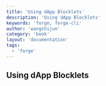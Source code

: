 ```yaml
---
title: 'Using dApp Blocklets'
description: 'Using dApp Blocklets'
keywords: 'forge, forge-cli'
author: 'wangshijun'
category: 'book'
layout: 'documentation'
tags:
  - 'forge'
---
```


## Using dApp Blocklets
